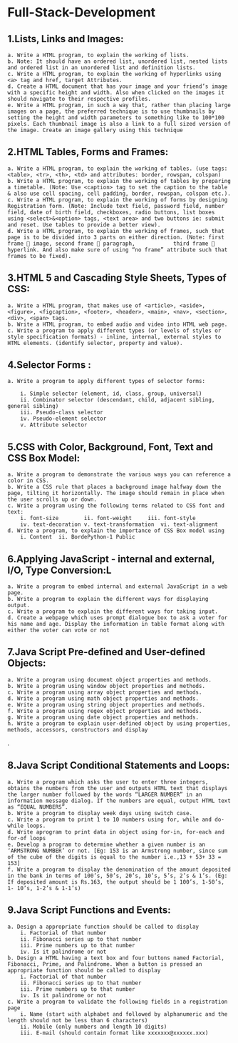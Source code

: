# Full-Stack-Development

## 1.Lists, Links and Images:
   
	a. Write a HTML program, to explain the working of lists.
	b. Note: It should have an ordered list, unordered list, nested lists and ordered list in an unordered list and definition lists.
	c. Write a HTML program, to explain the working of hyperlinks using <a> tag and href, target Attributes.
	d. Create a HTML document that has your image and your friend’s image with a specific height and width. Also when clicked on the images it should navigate to their respective profiles.
	e. Write a HTML program, in such a way that, rather than placing large images on a page, the preferred technique is to use thumbnails by setting the height and width parameters to something like to 100*100 pixels. Each thumbnail image is also a link to a full sized version of the image. Create an image gallery using this technique

## 2.HTML Tables, Forms and Frames:
   
	a. Write a HTML program, to explain the working of tables. (use tags: <table>, <tr>, <th>, <td> and attributes: border, rowspan, colspan)
	b. Write a HTML program, to explain the working of tables by preparing a timetable. (Note: Use <caption> tag to set the caption to the table & also use cell spacing, cell padding, border, rowspan, colspan etc.).
	c. Write a HTML program, to explain the working of forms by designing Registration form. (Note: Include text field, password field, number field, date of birth field, checkboxes, radio buttons, list boxes using <select>&<option> tags, <text area> and two buttons ie: submit and reset. Use tables to provide a better view).
	d. Write a HTML program, to explain the working of frames, such that page is to be divided into 3 parts on either direction. (Note: first frame  image, second frame  paragraph, 			  third frame  hyperlink. And also make sure of using “no frame” attribute such that frames to be fixed).
				
## 3.HTML 5 and Cascading Style Sheets, Types of CSS:
	
	a. Write a HTML program, that makes use of <article>, <aside>, <figure>, <figcaption>, <footer>, <header>, <main>, <nav>, <section>, <div>, <span> tags.
	b. Write a HTML program, to embed audio and video into HTML web page.
	c. Write a program to apply different types (or levels of styles or style specification formats) - inline, internal, external styles to HTML elements. (identify selector, property and value).
			     
## 4.Selector Forms :
			     
	a. Write a program to apply different types of selector forms:
			     
		i. Simple selector (element, id, class, group, universal)
		ii. Combinator selector (descendant, child, adjacent sibling, general sibling)
		iii. Pseudo-class selector
		iv. Pseudo-element selector
		v. Attribute selector
			     
## 5.CSS with Color, Background, Font, Text and CSS Box Model:
			     
	a. Write a program to demonstrate the various ways you can reference a color in CSS.
	b. Write a CSS rule that places a background image halfway down the page, tilting it horizontally. The image should remain in place when the user scrolls up or down.
	c. Write a program using the following terms related to CSS font and text:
		i. font-size		ii. font-weight		iii. font-style
		iv. text-decoration	v. text-transformation	vi. text-alignment
	d. Write a program, to explain the importance of CSS Box model using
		i. Content	ii. BordePython-1 Public
    
## 6.Applying JavaScript - internal and external, I/O, Type Conversion:L
			     
	a. Write a program to embed internal and external JavaScript in a web page.
	b. Write a program to explain the different ways for displaying output.
	c. Write a program to explain the different ways for taking input.
	d. Create a webpage which uses prompt dialogue box to ask a voter for his name and age. Display the information in table format along with either the voter can vote or not
		
## 7.Java Script Pre-defined and User-defined Objects:
			     
	a. Write a program using document object properties and methods.
	b. Write a program using window object properties and methods.
	c. Write a program using array object properties and methods.
	d. Write a program using math object properties and methods.
	e. Write a program using string object properties and methods.
	f. Write a program using regex object properties and methods.
	g. Write a program using date object properties and methods.
	h. Write a program to explain user-defined object by using properties, methods, accessors, constructors and display
  .
## 8.Java Script Conditional Statements and Loops:
			     
	a. Write a program which asks the user to enter three integers, obtains the numbers from the user and outputs HTML text that displays the larger number followed by the words “LARGER NUMBER” in an 	information message dialog. If the numbers are equal, output HTML text as “EQUAL NUMBERS”.
	b. Write a program to display week days using switch case.
	c. Write a program to print 1 to 10 numbers using for, while and do-while loops.
	d. Write aprogram to print data in object using for-in, for-each and for-of loops
	e. Develop a program to determine whether a given number is an ‘ARMSTRONG NUMBER’ or not. [Eg: 153 is an Armstrong number, since sum of the cube of the digits is equal to the number i.e.,13 + 53+ 33 = 153]
	f. Write a program to display the denomination of the amount deposited in the bank in terms of 100’s, 50’s, 20’s, 10’s, 5’s, 2’s & 1’s. (Eg: If deposited amount is Rs.163, the output should be 1 100’s, 1-50’s, 1- 10’s, 1-2’s & 1-1’s)
  
## 9.Java Script Functions and Events:

	a. Design a appropriate function should be called to display
		i. Factorial of that number
		ii. Fibonacci series up to that number
		iii. Prime numbers up to that number
		iv. Is it palindrome or not
	b. Design a HTML having a text box and four buttons named Factorial, Fibonacci, Prime, and Palindrome. When a button is pressed an appropriate function should be called to display
		i. Factorial of that number
		ii. Fibonacci series up to that number
		iii. Prime numbers up to that number
		iv. Is it palindrome or not
	c. Write a program to validate the following fields in a registration page
		i. Name (start with alphabet and followed by alphanumeric and the length should not be less than 6 characters)
		ii. Mobile (only numbers and length 10 digits)
		iii. E-mail (should contain format like xxxxxxx@xxxxxx.xxx)
